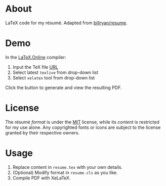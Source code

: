 # About

LaTeX code for my résumé. Adapted from [billryan/resume](https://github.com/billryan/resume).

# Demo

In the [LaTeX.Online](https://latexonline.cc/) compiler:

1. Input the TeX file [URL](https://github.com/oswinrodrigues/resume/blob/master/resume.tex)
2. Select latest `texlive` from drop-down list
3. Select `xelatex` tool from drop-down list

Click the button to generate and view the resulting PDF.

# License

The résumé _format_ is under the [MIT](http://opensource.org/licenses/MIT) license, while its _content_ is restricted for my use alone. Any copyrighted fonts or icons are subject to the license granted by their respective owners.

# Usage

1. Replace content in `resume.tex` with your own details.
2. (Optional) Modify format in `resume.cls` as you like.
3. Compile PDF with XeLaTeX.
